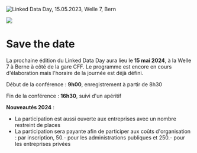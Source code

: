 ![Linked Data Day, 15.05.2023, Welle 7, Bern](/static-assets/img/linked-data-day-2024-fr.png)

![   ](/static-assets/img/white-space-2.jpg)

# Save the date

La prochaine édition du Linked Data Day aura lieu le **15 mai 2024**, à la Welle 7 à Berne à côté de la gare CFF. Le programme est encore en cours d'élaboration mais l'horaire de la journée est déjà défini.

Début de la conférence : **9h00**, enregistrement à partir de 8h30

Fin de la conférence : **16h30**, suivi d'un apéritif

**Nouveautés 2024** : 

* La participation est aussi ouverte aux entreprises avec un nombre restreint de places
* La participation sera payante afin de participer aux coûts d'organisation : par inscription, 50.- pour les administrations publiques et 250.- pour les entreprises privées

